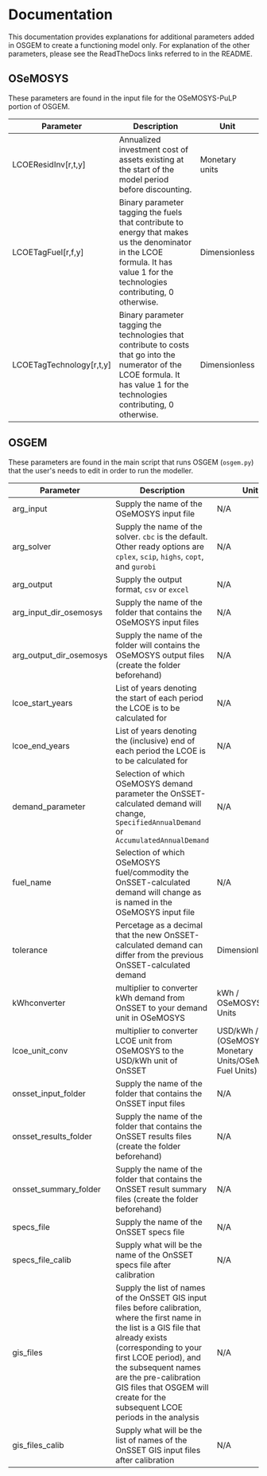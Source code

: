 # Documentation

This documentation provides explanations for additional parameters added in OSGEM to create a functioning model only. For explanation of the other parameters, please see the ReadTheDocs links referred to in the README.

## OSeMOSYS
These parameters are found in the input file for the OSeMOSYS-PuLP portion of OSGEM.

| Parameter | Description | Unit |
| --------- | ----------- | ---- |
| LCOEResidInv[r,t,y] | Annualized investment cost of assets existing at the start of the model period before discounting. | Monetary units |
| LCOETagFuel[r,f,y] | Binary parameter tagging the fuels that contribute to energy that makes us the denominator in the LCOE formula. It has value 1 for the technologies contributing, 0 otherwise. | Dimensionless  |
| LCOETagTechnology[r,t,y] | Binary parameter tagging the technologies that contribute to costs that go into the numerator of the LCOE formula. It has value 1 for the technologies contributing, 0 otherwise. | Dimensionless  |




## OSGEM
These parameters are found in the main script that runs OSGEM (``osgem.py``) that the user's needs to edit in order to run the modeller.

| Parameter | Description | Unit |
| --------- | ----------- | ---- |
| arg_input | Supply the name of the OSeMOSYS input file | N/A |
| arg_solver | Supply the name of the solver. ```cbc``` is the default. Other ready options are ```cplex```, ```scip```, ```highs```, ```copt```, and ```gurobi``` | N/A |
| arg_output | Supply the output format, ```csv``` or ```excel``` | N/A |
| arg_input_dir_osemosys | Supply the name of the folder that contains the OSeMOSYS input files | N/A |
| arg_output_dir_osemosys | Supply the name of the folder will contains the OSeMOSYS output files (create the folder beforehand) | N/A |
| lcoe_start_years | List of years denoting the start of each period the LCOE is to be calculated for | N/A |
| lcoe_end_years | List of years denoting the (inclusive) end of each period the LCOE is to be calculated for | N/A |
| demand_parameter | Selection of which OSeMOSYS demand parameter the OnSSET-calculated demand will change, `SpecifiedAnnualDemand` or `AccumulatedAnnualDemand` | N/A | 
| fuel_name | Selection of which OSeMOSYS fuel/commodity the OnSSET-calculated demand will change as is named in the OSeMOSYS input file | N/A | 
| tolerance | Percetage as a decimal that the new OnSSET-calculated demand can differ from the previous OnSSET-calculated demand | Dimensionless | 
| kWhconverter | multiplier to converter kWh demand from OnSSET to your demand unit in OSeMOSYS | kWh / OSeMOSYS Fuel Units |
| lcoe_unit_conv | multiplier to converter LCOE unit from OSeMOSYS to the USD/kWh unit of OnSSET | USD/kWh / (OSeMOSYS Monetary Units/OSeMOSYS Fuel Units) | 
| onsset_input_folder | Supply the name of the folder that contains the OnSSET input files | N/A |
| onsset_results_folder | Supply the name of the folder that contains the OnSSET results files (create the folder beforehand) | N/A |
| onsset_summary_folder | Supply the name of the folder that contains the OnSSET result summary files (create the folder beforehand) | N/A |
| specs_file | Supply the name of the OnSSET specs file | N/A |
| specs_file_calib | Supply what will be the name of the OnSSET specs file after calibration | N/A |
| gis_files | Supply the list of names of the OnSSET GIS input files before calibration, where the first name in the list is a GIS file that already exists (corresponding to your first LCOE period), and the subsequent names are the pre-calibration GIS files that OSGEM will create for the subsequent LCOE periods in the analysis | N/A |
| gis_files_calib | Supply what will be the list of names of the OnSSET GIS input files after calibration | N/A |

